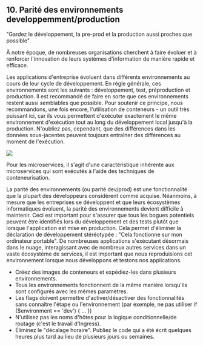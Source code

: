 ## 10. Parité des environnements developpemment/production

"Gardez le développement, la pre-prod et la production aussi proches que possible"

À notre époque, de nombreuses organisations cherchent à faire évoluer et à renforcer l'innovation de leurs systèmes d'information de manière rapide et efficace. 

Les applications d'entreprise évoluent dans différents environnements au cours de leur cycle de développement. En règle générale, ces environnements sont les suivants : développement, test, préproduction et production. Il est recommandé de faire en sorte que ces environnements restent aussi semblables que possible.
Pour soutenir ce principe, nous recommandons, une fois encore, l'utilisation de conteneurs - un outil très puissant ici, car ils vous permettent d'exécuter exactement le même environnement d'exécution tout au long du développement local jusqu'à la production. N'oubliez pas, cependant, que des différences dans les données sous-jacentes peuvent toujours entraîner des différences au moment de l'exécution.

![](./images/cicd.png)

Pour les microservices, il s'agit d'une caractéristique inhérente aux microservices qui sont exécutés à l'aide des techniques de conteneurisation.

La parité des environnements (ou parité dev/prod) est une fonctionnalité que la plupart des développeurs considèrent comme acquise. Néanmoins, à mesure que les entreprises se développent et que leurs écosystèmes informatiques évoluent, la parité des environnements devient difficile à maintenir.
Ceci est important pour s'assurer que tous les bogues potentiels peuvent être identifiés lors du développement et des tests plutôt que lorsque l'application est mise en production. Cela permet d'éliminer la déclaration de développement stéréotypée : "Cela fonctionne sur mon ordinateur portable". De nombreuses applications s'exécutant désormais dans le nuage, interagissant avec de nombreux autres services dans un vaste écosystème de services, il est important que nous reproduisions cet environnement lorsque nous développons et testons nos applications.

- Créez des images de conteneurs et expédiez-les dans plusieurs environnements.
- Tous les environnements fonctionnent de la même manière lorsqu'ils sont configurés avec les mêmes paramètres.
- Les flags doivent permettre d'activer/désactiver des fonctionnalités sans connaître l'étape ou l'environnement (par exemple, ne pas utiliser if ($environment == 'dev') { ... })
- N'utilisez pas les noms d'hôtes pour la logique conditionnelle/de routage (c'est le travail d'Ingress).
-  Éliminez le "décalage horaire". Publiez le code qui a été écrit quelques heures plus tard au lieu de plusieurs jours ou semaines.